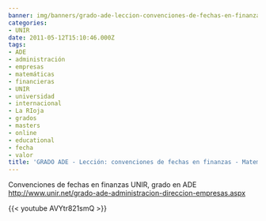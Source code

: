 ```yaml
---
banner: img/banners/grado-ade-leccion-convenciones-de-fechas-en-finanzas-matematicas-economia-unir-2014-1.jpg
categories:
- UNIR
date: 2011-05-12T15:10:46.000Z
tags:
- ADE
- administración
- empresas
- matemáticas
- financieras
- UNIR
- universidad
- internacional
- La RIoja
- grados
- masters
- online
- educational
- fecha
- valor
title: 'GRADO ADE - Lección: convenciones de fechas en finanzas - Matemáticas economía - UNIR 2014'
---
```


Convenciones de fechas en finanzas
UNIR, grado en ADE
http://www.unir.net/grado-ade-administracion-direccion-empresas.aspx

{{< youtube AVYtr821smQ >}}
